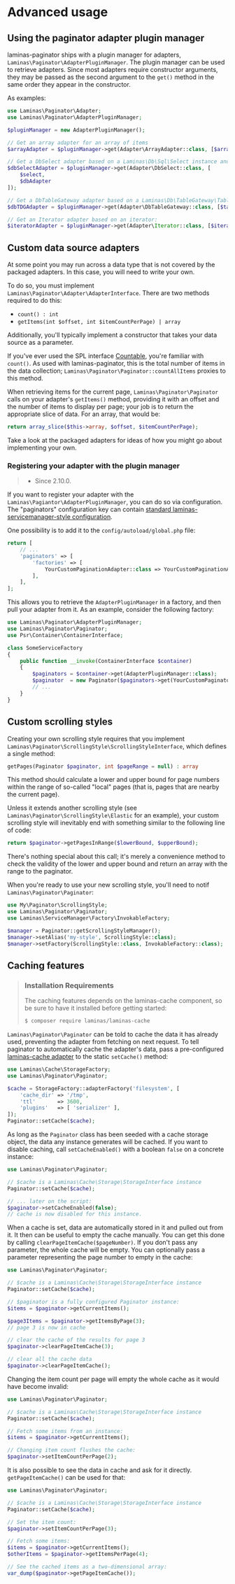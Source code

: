 # Advanced usage

## Using the paginator adapter plugin manager

laminas-paginator ships with a plugin manager for adapters, `Laminas\Paginator\AdapterPluginManager`.
The plugin manager can be used to retrieve adapters.
Since most adapters require constructor arguments, they may be passed as the second argument to the `get()` method in the same order they appear in the constructor.

As examples:

```php
use Laminas\Paginator\Adapter;
use Laminas\Paginator\AdapterPluginManager;

$pluginManager = new AdapterPluginManager();

// Get an array adapter for an array of items
$arrayAdapter = $pluginManager->get(Adapter\ArrayAdapter::class, [$arrayOfItems]);

// Get a DbSelect adapter based on a Laminas\Db\Sql\Select instance and a DB adapter:
$dbSelectAdapter = $pluginManager->get(Adapter\DbSelect::class, [
    $select,
    $dbAdapter
]);

// Get a DbTableGateway adapter based on a Laminas\Db\TableGateway\TableGateway instance:
$dbTDGAdapter = $pluginManager->get(Adapter\DbTableGateway::class, [$tableGateway]);

// Get an Iterator adapter based on an iterator:
$iteratorAdapter = $pluginManager->get(Adapter\Iterator::class, [$iterator]);
```

## Custom data source adapters

At some point you may run across a data type that is not covered by the packaged
adapters. In this case, you will need to write your own.

To do so, you must implement `Laminas\Paginator\Adapter\AdapterInterface`. There
are two methods required to do this:

- `count() : int`
- `getItems(int $offset, int $itemCountPerPage) | array`

Additionally, you'll typically implement a constructor that takes your data
source as a parameter.

If you've ever used the SPL interface [Countable](http://php.net/Countable),
you're familiar with `count()`. As used with laminas-paginator, this is the total
number of items in the data collection; `Laminas\Paginator\Paginator::countAllItems`
proxies to this method.

When retrieving items for the current page, `Laminas\Paginator\Paginator` calls on
your adapter's `getItems()` method, providing it with an offset and the number
of items to display per page; your job is to return the appropriate slice of
data. For an array, that would be:

```php
return array_slice($this->array, $offset, $itemCountPerPage);
```

Take a look at the packaged adapters for ideas of how you might go about
implementing your own.

### Registering your adapter with the plugin manager

> - Since 2.10.0.

If you want to register your adapter with the `Laminas\Pagiantor\AdapterPluginManager`, you can do so via configuration.
The "paginators" configuration key can contain [standard laminas-servicemanager-style configuration](https://docs.laminas.dev/laminas-servicemanager/configuring-the-service-manager/).

One possibility is to add it to the `config/autoload/global.php` file:

```php
return [
    // ...
    'paginators' => [
        'factories' => [
            YourCustomPaginationAdapter::class => YourCustomPaginationAdapterFactory::class,
        ],
    ],
];
```

This allows you to retrieve the `AdapterPluginManager` in a factory, and then pull your adapter from it.
As an example, consider the following factory:

```php
use Laminas\Paginator\AdapterPluginManager;
use Laminas\Paginator\Paginator;
use Psr\Container\ContainerInterface;

class SomeServiceFactory
{
    public function __invoke(ContainerInterface $container)
    {
        $paginators = $container->get(AdapterPluginManager::class);
        $paginator  = new Paginator($paginators->get(YourCustomPaginatorAdapter::class));
        // ...
    }
}
```

## Custom scrolling styles

Creating your own scrolling style requires that you implement
`Laminas\Paginator\ScrollingStyle\ScrollingStyleInterface`, which defines a single
method:

```php
getPages(Paginator $paginator, int $pageRange = null) : array
```

This method should calculate a lower and upper bound for page numbers within the
range of so-called "local" pages (that is, pages that are nearby the current
page).

Unless it extends another scrolling style (see
`Laminas\Paginator\ScrollingStyle\Elastic` for an example), your custom scrolling
style will inevitably end with something similar to the following line of code:

```php
return $paginator->getPagesInRange($lowerBound, $upperBound);
```

There's nothing special about this call; it's merely a convenience method to
check the validity of the lower and upper bound and return an array with the range
to the paginator.

When you're ready to use your new scrolling style, you'll need to notif
`Laminas\Paginator\Paginator`:

```php
use My\Paginator\ScrollingStyle;
use Laminas\Paginator\Paginator;
use Laminas\ServiceManager\Factory\InvokableFactory;

$manager = Paginator::getScrollingStyleManager();
$manager->setAlias('my-style', ScrollingStyle::class);
$manager->setFactory(ScrollingStyle::class, InvokableFactory::class);
```

## Caching features

> ### Installation Requirements
>
> The caching features depends on the laminas-cache component, so be sure to have
> it installed before getting started:
>
> ```bash
> $ composer require laminas/laminas-cache
> ```

`Laminas\Paginator\Paginator` can be told to cache the data it has already used,
preventing the adapter from fetching on next request. To tell
paginator to automatically cache the adapter's data, pass a pre-configured
[laminas-cache adapter](https://docs.laminas.dev/laminas-cache/storage/adapter/)
to the static `setCache()` method:

```php
use Laminas\Cache\StorageFactory;
use Laminas\Paginator\Paginator;

$cache = StorageFactory::adapterFactory('filesystem', [
    'cache_dir' => '/tmp',
    'ttl'       => 3600,
    'plugins'   => [ 'serializer' ],
]);
Paginator::setCache($cache);
```

As long as the `Paginator` class has been seeded with a cache storage object,
the data any instance generates will be cached. If you want to disable caching, call
`setCacheEnabled()` with a boolean `false` on a concrete instance:

```php
use Laminas\Paginator\Paginator;

// $cache is a Laminas\Cache\Storage\StorageInterface instance
Paginator::setCache($cache);

// ... later on the script:
$paginator->setCacheEnabled(false);
// cache is now disabled for this instance.
```

When a cache is set, data are automatically stored in it and pulled out from it.
It then can be useful to empty the cache manually. You can get this done by
calling `clearPageItemCache($pageNumber)`. If you don't pass any parameter, the
whole cache will be empty. You can optionally pass a parameter representing the
page number to empty in the cache:

```php
use Laminas\Paginator\Paginator;

// $cache is a Laminas\Cache\Storage\StorageInterface instance
Paginator::setCache($cache);

// $paginator is a fully configured Paginator instance:
$items = $paginator->getCurrentItems();

$page3Items = $paginator->getItemsByPage(3);
// page 3 is now in cache

// clear the cache of the results for page 3
$paginator->clearPageItemCache(3);

// clear all the cache data
$paginator->clearPageItemCache();
```

Changing the item count per page will empty the whole cache as it would have
become invalid:

```php
use Laminas\Paginator\Paginator;

// $cache is a Laminas\Cache\Storage\StorageInterface instance
Paginator::setCache($cache);

// Fetch some items from an instance:
$items = $paginator->getCurrentItems();

// Changing item count flushes the cache:
$paginator->setItemCountPerPage(2);
```

It is also possible to see the data in cache and ask for it directly.
`getPageItemCache()` can be used for that:

```php
use Laminas\Paginator\Paginator;

// $cache is a Laminas\Cache\Storage\StorageInterface instance
Paginator::setCache($cache);

// Set the item count:
$paginator->setItemCountPerPage(3);

// Fetch some items:
$items = $paginator->getCurrentItems();
$otherItems = $paginator->getItemsPerPage(4);

// See the cached items as a two-dimensional array:
var_dump($paginator->getPageItemCache());
```

